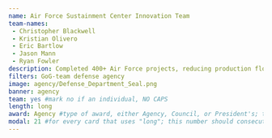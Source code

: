 ```yaml
---
name: Air Force Sustainment Center Innovation Team
team-names: 
 - Christopher Blackwell
 - Kristian Olivero
 - Eric Bartlow
 - Jason Mann
 - Ryan Fowler
description: Completed 400+ Air Force projects, reducing production flow time by more than 2,400 days and reducing cost by $3.7 million. Their application and rapid integration of technologies to real-world challenges advanced readiness and reform in support of our National Defense Strategy.
filters: GoG-team defense agency
image: agency/Defense_Department_Seal.png
banner: agency
team: yes #mark no if an individual, NO CAPS 
length: long
award: Agency #type of award, either Agency, Council, or President's; this is case sensitive so make sure to match the options listed exactly. This section generates the format of the card
modal: 21 #for every card that uses "long"; this number should consecutively increase and never be the same
---
```

